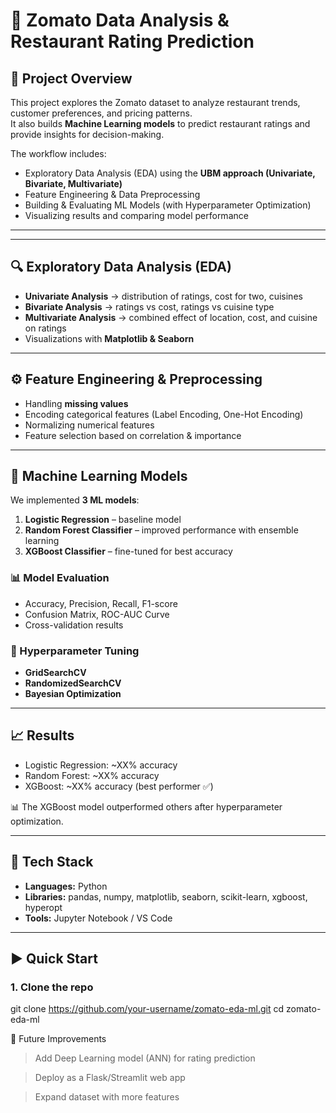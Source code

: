 # 🍴 Zomato Data Analysis & Restaurant Rating Prediction

## 📌 Project Overview
This project explores the Zomato dataset to analyze restaurant trends, customer preferences, and pricing patterns.  
It also builds **Machine Learning models** to predict restaurant ratings and provide insights for decision-making.  

The workflow includes:
- Exploratory Data Analysis (EDA) using the **UBM approach (Univariate, Bivariate, Multivariate)**  
- Feature Engineering & Data Preprocessing  
- Building & Evaluating ML Models (with Hyperparameter Optimization)  
- Visualizing results and comparing model performance  

---

---

## 🔍 Exploratory Data Analysis (EDA)
- **Univariate Analysis** → distribution of ratings, cost for two, cuisines  
- **Bivariate Analysis** → ratings vs cost, ratings vs cuisine type  
- **Multivariate Analysis** → combined effect of location, cost, and cuisine on ratings  
- Visualizations with **Matplotlib & Seaborn**  

---

## ⚙️ Feature Engineering & Preprocessing
- Handling **missing values**  
- Encoding categorical features (Label Encoding, One-Hot Encoding)  
- Normalizing numerical features  
- Feature selection based on correlation & importance  

---

## 🤖 Machine Learning Models
We implemented **3 ML models**:

1. **Logistic Regression** – baseline model  
2. **Random Forest Classifier** – improved performance with ensemble learning  
3. **XGBoost Classifier** – fine-tuned for best accuracy  

### 📊 Model Evaluation
- Accuracy, Precision, Recall, F1-score  
- Confusion Matrix, ROC-AUC Curve  
- Cross-validation results  

### 🔧 Hyperparameter Tuning
- **GridSearchCV**  
- **RandomizedSearchCV**  
- **Bayesian Optimization**  

---

## 📈 Results
- Logistic Regression: ~XX% accuracy  
- Random Forest: ~XX% accuracy  
- XGBoost: ~XX% accuracy (best performer ✅)  

📊 The XGBoost model outperformed others after hyperparameter optimization.  

---

## 🚀 Tech Stack
- **Languages:** Python  
- **Libraries:** pandas, numpy, matplotlib, seaborn, scikit-learn, xgboost, hyperopt  
- **Tools:** Jupyter Notebook / VS Code  

---

## ▶️ Quick Start
### 1. Clone the repo

git clone https://github.com/your-username/zomato-eda-ml.git
cd zomato-eda-ml

📌 Future Improvements
>Add Deep Learning model (ANN) for rating prediction

>Deploy as a Flask/Streamlit web app

>Expand dataset with more features
